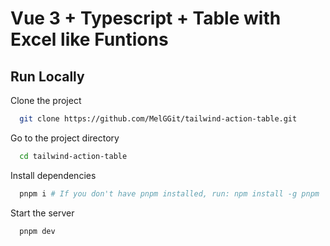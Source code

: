 # Vue 3 + Typescript + Table with Excel like Funtions

## Run Locally

Clone the project

```bash
  git clone https://github.com/MelGGit/tailwind-action-table.git
```

Go to the project directory

```bash
  cd tailwind-action-table
```

Install dependencies

```bash
  pnpm i # If you don't have pnpm installed, run: npm install -g pnpm
```

Start the server

```bash
  pnpm dev
```

